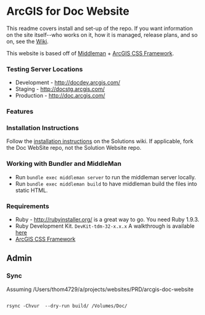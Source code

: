 # ArcGIS for Doc Website

This readme covers install and set-up of the repo. If you want information on the site itself--who works on it, how it is managed, release plans, and so on, see the [Wiki](https://github.com/ArcGIS/arcgis-doc-website/wiki).

This website is based off of [Middleman](http://middlemanapp.com/) + [ArcGIS CSS Framework](http://https://github.com/ArcGIS/arcgis-for-developers-css).

### Testing Server Locations
 * Development - http://docdev.arcgis.com/
 * Staging - http://docstg.arcgis.com/
 * Production - http://doc.arcgis.com/

### Features

### Installation Instructions

Follow the [installation instructions](https://github.com/ArcGIS/arcgis-solutions-website/wiki/Setting-up-your-local-machine) on the Solutions wiki. If applicable, fork the Doc WebSite repo, not the Solution Website repo.


### Working with Bundler and MiddleMan
 * Run `bundle exec middleman server` to run the middleman server locally.
 * Run `bundle exec middleman build` to have middleman build the files into static HTML.

### Requirements
 * Ruby - http://rubyinstaller.org/ is a great way to go. You need Ruby 1.9.3.
 * Ruby Development Kit. `DevKit-tdm-32-x.x.x` A walkthrough is available [here](https://github.com/oneclick/rubyinstaller/wiki/development-kit)
 * [ArcGIS CSS Framework](https://github.com/ArcGIS/arcgis-for-developers-css)

## Admin

### Sync

Assuming /Users/thom4729/a/projects/websites/PRD/arcgis-doc-website

```

rsync -Chvur  --dry-run build/ /Volumes/Doc/

```

